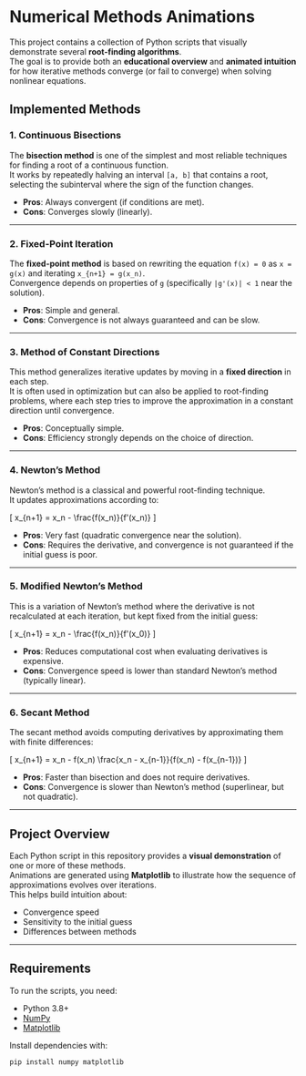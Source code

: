 # Numerical Methods Animations

This project contains a collection of Python scripts that visually demonstrate several **root-finding algorithms**.  
The goal is to provide both an **educational overview** and **animated intuition** for how iterative methods converge (or fail to converge) when solving nonlinear equations.

## Implemented Methods

### 1. Continuous Bisections
The **bisection method** is one of the simplest and most reliable techniques for finding a root of a continuous function.  
It works by repeatedly halving an interval `[a, b]` that contains a root, selecting the subinterval where the sign of the function changes.  
- **Pros**: Always convergent (if conditions are met).  
- **Cons**: Converges slowly (linearly).  

---

### 2. Fixed-Point Iteration
The **fixed-point method** is based on rewriting the equation `f(x) = 0` as `x = g(x)` and iterating `x_{n+1} = g(x_n)`.  
Convergence depends on properties of `g` (specifically `|g'(x)| < 1` near the solution).  
- **Pros**: Simple and general.  
- **Cons**: Convergence is not always guaranteed and can be slow.  

---

### 3. Method of Constant Directions
This method generalizes iterative updates by moving in a **fixed direction** in each step.  
It is often used in optimization but can also be applied to root-finding problems, where each step tries to improve the approximation in a constant direction until convergence.  
- **Pros**: Conceptually simple.  
- **Cons**: Efficiency strongly depends on the choice of direction.  

---

### 4. Newton’s Method
Newton’s method is a classical and powerful root-finding technique.  
It updates approximations according to:  

\[
x_{n+1} = x_n - \frac{f(x_n)}{f'(x_n)}
\]

- **Pros**: Very fast (quadratic convergence near the solution).  
- **Cons**: Requires the derivative, and convergence is not guaranteed if the initial guess is poor.  

---

### 5. Modified Newton’s Method
This is a variation of Newton’s method where the derivative is not recalculated at each iteration, but kept fixed from the initial guess:  

\[
x_{n+1} = x_n - \frac{f(x_n)}{f'(x_0)}
\]

- **Pros**: Reduces computational cost when evaluating derivatives is expensive.  
- **Cons**: Convergence speed is lower than standard Newton’s method (typically linear).  

---

### 6. Secant Method
The secant method avoids computing derivatives by approximating them with finite differences:  

\[
x_{n+1} = x_n - f(x_n) \frac{x_n - x_{n-1}}{f(x_n) - f(x_{n-1})}
\]

- **Pros**: Faster than bisection and does not require derivatives.  
- **Cons**: Convergence is slower than Newton’s method (superlinear, but not quadratic).  

---

## Project Overview

Each Python script in this repository provides a **visual demonstration** of one or more of these methods.  
Animations are generated using **Matplotlib** to illustrate how the sequence of approximations evolves over iterations.  
This helps build intuition about:
- Convergence speed  
- Sensitivity to the initial guess  
- Differences between methods  

---

## Requirements

To run the scripts, you need:
- Python 3.8+  
- [NumPy](https://numpy.org/)  
- [Matplotlib](https://matplotlib.org/)  

Install dependencies with:
```bash
pip install numpy matplotlib
